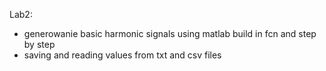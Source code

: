 Lab2:
- generowanie basic harmonic signals using matlab build in fcn and step by step
- saving and reading values from txt and csv files 
